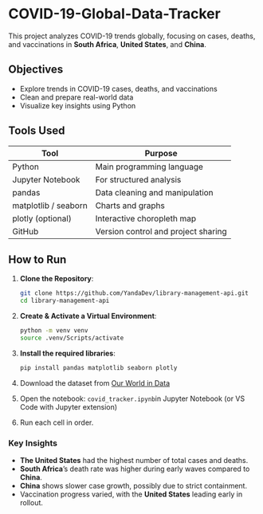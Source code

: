 # COVID-19-Global-Data-Tracker


This project analyzes COVID-19 trends globally, focusing on cases, deaths, and vaccinations in **South Africa**, **United States**, and **China**.

## Objectives

- Explore trends in COVID-19 cases, deaths, and vaccinations
- Clean and prepare real-world data
- Visualize key insights using Python

## Tools Used

| Tool | Purpose |
|------|---------|
| Python | Main programming language |
| Jupyter Notebook | For structured analysis |
| pandas | Data cleaning and manipulation |
| matplotlib / seaborn | Charts and graphs |
| plotly (optional) | Interactive choropleth map |
| GitHub | Version control and project sharing |

## How to Run

1. **Clone the Repository**:
   ```bash
   git clone https://github.com/YandaDev/library-management-api.git
   cd library-management-api
   ```
2. **Create & Activate a Virtual Environment**:
   ```bash
   python -m venv venv
   source .venv/Scripts/activate
   ```
3. **Install the required libraries**:

    ```bash
    pip install pandas matplotlib seaborn plotly
    ```
4. Download the dataset from [Our World in Data](https://covid.ourworldindata.org/data/owid-covid-data.csv) 

5. Open the notebook: `covid_tracker.ipynb`in Jupyter Notebook (or VS Code with Jupyter extension)

4. Run each cell in order.


### Key Insights

- **The United States** had the highest number of total cases and deaths.
- **South Africa**’s death rate was higher during early waves compared to **China**.
- **China** shows slower case growth, possibly due to strict containment.
- Vaccination progress varied, with the **United States** leading early in rollout.
